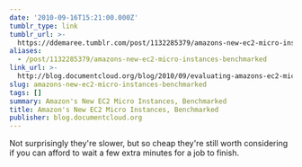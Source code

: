 ```yaml
---
date: '2010-09-16T15:21:00.000Z'
tumblr_type: link
tumblr_url: >-
  https://ddemaree.tumblr.com/post/1132285379/amazons-new-ec2-micro-instances-benchmarked
aliases:
  - /post/1132285379/amazons-new-ec2-micro-instances-benchmarked
link_url: >-
  http://blog.documentcloud.org/blog/2010/09/evaluating-amazons-ec2-micro-instances/
slug: amazons-new-ec2-micro-instances-benchmarked
tags: []
summary: Amazon's New EC2 Micro Instances, Benchmarked
title: Amazon's New EC2 Micro Instances, Benchmarked
publisher: blog.documentcloud.org
---
```


Not surprisingly they're slower, but so cheap they're still worth considering if you can afford to wait a few extra minutes for a job to finish.